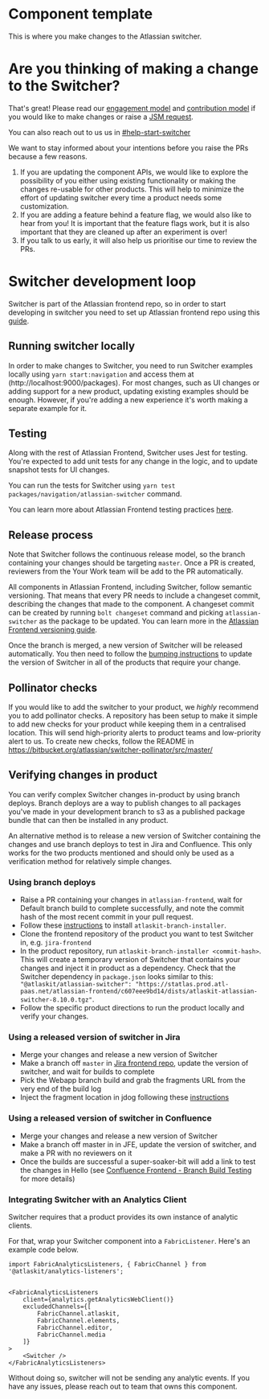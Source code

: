 # Component template

This is where you make changes to the Atlassian switcher.

# Are you thinking of making a change to the Switcher?

That's great! Please read our [engagement model](https://product-fabric.atlassian.net/wiki/spaces/YW/pages/1953169670/Engagement+model+with+Your+Work+Start+Switcher+Recent+Activity+and+Notification+Frontend+Experience+FY21) and [contribution model](https://product-fabric.atlassian.net/wiki/spaces/YW/pages/1997669504/Contribution+Model+for+Your+Work) if you would like to make changes or raise a [JSM request](https://product-fabric.atlassian.net/servicedesk/customer/portal/92).

You can also reach out to us us in [#help-start-switcher](https://atlassian.slack.com/archives/C01EKJ3S7R8)

We want to stay informed about your intentions before you raise the PRs because a few reasons.

1. If you are updating the component APIs, we would like to explore the possibility of you either using existing functionality or making the changes re-usable for other products. This will help to minimize the effort of updating switcher every time a product needs some customization.
2. If you are adding a feature behind a feature flag, we would also like to hear from you! It is important that the feature flags work, but it is also important that they are cleaned up after an experiment is over!
3. If you talk to us early, it will also help us prioritise our time to review the PRs.

# Switcher development loop

Switcher is part of the Atlassian frontend repo, so in order to start developing in switcher you need to set up Atlassian frontend repo using this [guide](https://developer.atlassian.com/cloud/framework/atlassian-frontend/getting-started/00-getting-started/).

## Running switcher locally

In order to make changes to Switcher, you need to run Switcher examples locally using `yarn start:navigation` and access them at (http://localhost:9000/packages). For most changes, such as UI changes or adding support for a new product, updating existing examples should be enough. However, if you're adding a new experience it's worth making a separate example for it.

## Testing

Along with the rest of Atlassian Frontend, Switcher uses Jest for testing. You're expected to add unit tests for any change in the logic, and to update snapshot tests for UI changes.

You can run the tests for Switcher using `yarn test packages/navigation/atlassian-switcher` command.

You can learn more about Atlassian Frontend testing practices [here](https://developer.atlassian.com/cloud/framework/atlassian-frontend/development/04-testing/).

## Release process

Note that Switcher follows the continuous release model, so the branch containing your changes should be targeting `master`. Once a PR is created, reviewers from the Your Work team will be add to the PR automatically.

All components in Atlassian Frontend, including Switcher, follow semantic versioning. That means that every PR needs to include a changeset commit, describing the changes that made to the component. A changeset commit can be created by running `bolt changeset` command and picking `atlassian-switcher` as the package to be updated. You can learn more in the [Atlassian Frontend versioning guide](https://developer.atlassian.com/cloud/framework/atlassian-frontend/development/07-versioning/).

Once the branch is merged, a new version of Switcher will be released automatically. You then need to follow the [bumping instructions](https://product-fabric.atlassian.net/wiki/spaces/YW/pages/1719797663/Atlassian+Switcher+-+List+of+consumers+and+bumping+instructions) to update the version of Switcher in all of the products that require your change.

## Pollinator checks

If you would like to add the switcher to your product, we _highly_ recommend you to add pollinator checks. A repository has been setup to make it simple to add new checks for your product while keeping them in a centralised location. This will send high-priority alerts to product teams and low-priority alert to us. To create new checks, follow the README in https://bitbucket.org/atlassian/switcher-pollinator/src/master/

## Verifying changes in product

You can verify complex Switcher changes in-product by using branch deploys. Branch deploys are a way to publish changes to all packages you've made in your development branch to s3 as a published package bundle that can then be installed in any product.

An alternative method is to release a new version of Switcher containing the changes and use branch deploys to test in Jira and Confluence. This only works for the two products mentioned and should only be used as a verification method for relatively simple changes.

### Using branch deploys

- Raise a PR containing your changes in `atlassian-frontend`, wait for Default branch build to complete successfully, and note the commit hash of the most recent commit in your pull request.
- Follow these [instructions](https://developer.atlassian.com/cloud/framework/atlassian-frontend/development/build/01-branch-deploys/) to install `atlaskit-branch-installer`.
- Clone the frontend repository of the product you want to test Switcher in, e.g. `jira-frontend`
- In the product repository, run `atlaskit-branch-installer <commit-hash>`. This will create a temporary version of Switcher that contains your changes and inject it in product as a dependency. Check that the Switcher dependency in `package.json` looks similar to this: ` "@atlaskit/atlassian-switcher": "https://statlas.prod.atl-paas.net/atlassian-frontend/c607eee9bd14/dists/atlaskit-atlassian-switcher-8.10.0.tgz"`.
- Follow the specific product directions to run the product locally and verify your changes.

### Using a released version of switcher in Jira

- Merge your changes and release a new version of Switcher
- Make a branch off `master` in [Jira frontend repo](https://stash.atlassian.com/projects/JIRACLOUD/repos/jira-frontend/browse), update the version of switcher, and wait for builds to complete
- Pick the Webapp branch build and grab the fragments URL from the very end of the build log
- Inject the fragment location in jdog following these [instructions](https://hello.atlassian.net/wiki/spaces/JFP/pages/380768549/How+to+-+Inject+custom+version+of+jira-frontend+in+Jira)

### Using a released version of switcher in Confluence

- Merge your changes and release a new version of Switcher
- Make a branch off master in in JFE, update the version of switcher, and make a PR with no reviewers on it
- Once the builds are successful a super-soaker-bit will add a link to test the changes in Hello (see [Confluence Frontend - Branch Build Testing](https://hello.atlassian.net/wiki/spaces/PGT/pages/750246580/Confluence+Frontend+-+Branch+Build+Testing) for more details)

### Integrating Switcher with an Analytics Client

Switcher requires that a product provides its own instance of analytic clients.

For that, wrap your Switcher component into a `FabricListener`. Here's an example code below.

```
import FabricAnalyticsListeners, { FabricChannel } from '@atlaskit/analytics-listeners';


<FabricAnalyticsListeners
    client={analytics.getAnalyticsWebClient()}
    excludedChannels={[
        FabricChannel.atlaskit,
        FabricChannel.elements,
        FabricChannel.editor,
        FabricChannel.media
    ]}
>
    <Switcher />
</FabricAnalyticsListeners>

```

Without doing so, switcher will not be sending any analytic events. If you have any issues, please reach out to team that owns this component.
